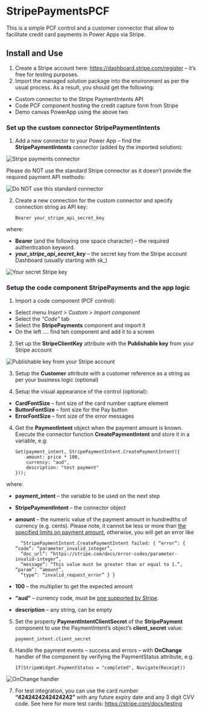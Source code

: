 # StripePaymentsPCF

This is a simple PCF control and a customer connector that allow to facilitate credit card payments in Power Apps via Stripe. 

## Install and Use

1. Create a Stripe account here: https://dashboard.stripe.com/register – it’s free for testing purposes. 
2. Import the managed solution package into the environment as per the usual process. As a result, you should get the following:
* Custom connector to the Stripe PaymentIntents API
* Code PCF component hosting the credit capture form from Stripe
* Demo canvas PowerApp using the above two

### Set up the custom connector StripePaymentIntents ###

1. Add a new connector to your Power App – find the **StripePaymentIntents** connector (added by the imported solution):

![Stripe payments connector](https://technomancy.com.au/wp-content/uploads/2020/03/Screen-Shot-2020-03-29-at-5.40.28-pm.png)

Please do NOT use the standard Stripe connector as it doesn’t provide the required payment API methods:

![Do NOT use this standard connector](https://technomancy.com.au/wp-content/uploads/2020/03/Screen-Shot-2020-03-29-at-5.40.41-pm.png)

2. Create a new connection for the custom connector and specify connection string as API key:

       Bearer your_stripe_api_secret_key

where:
* **Bearer** (and the following one space character) – the required authentication keyword.
* ***your_stripe_api_secret_key*** – the secret key from the Stripe account Dashboard (usually starting with sk_)

![Your secret Stripe key](https://technomancy.com.au/wp-content/uploads/2020/03/Screen-Shot-2020-03-29-at-5.31.42-pm-1024x179.png)

### Setup the code component StripePayments and the app logic ###

1. Import a code component (PCF control):

* Select menu *Insert > Custom > Import component*
* Select the *"Code"* tab
* Select the **StripePayments** component and import it
* On the left .... find teh component and add it to a screen

2. Set up the **StripeClientKey** attribute with the **Publishable key** from your Stripe account

![Publishable key from your Stripe account](https://technomancy.com.au/wp-content/uploads/2020/03/publishable-1024x182.png)

3. Setup the **Customer** attribute with a customer reference as a string as per your business logic (optional)

4. Setup the visual appearance of the control (optional):

* **CardFontSize** – font size of the card number capture element
* **ButtonFontSize** – font size for the Pay button
* **ErrorFontSize** – font size of the error messages

4. Get the **PaymentIntent** object when the payment amount is known. Execute the connector function **CreatePaymentIntent** and store it in a variable, e.g:

       Set(payment_intent, StripePaymentIntent.CreatePaymentIntent({ 
           amount: price * 100, 
           currency: "aud", 
           description: "test payment"
       }));
   
where:
* **payment_intent** – the variable to be used on the next step
* **StripePaymentIntent** – the connector object
* **amount** – the numeric value of the payment amount in hundredths of currency (e.g. cents). Please note, it cannot be less or more than [the specified limits on payment amount](https://stripe.com/docs/currencies#minimum-and-maximum-charge-amounts), otherwise, you will get an error like 

        “StripePaymentIntent.CreatePaymentIntent failed: { “error”: { “code”: “parameter_invalid_integer”,  
        “doc_url”: “https://stripe.com/docs/error-codes/parameter-invalid-integer”, 
        “message”: “This value must be greater than or equal to 1.”, “param”: “amount”, 
        “type”: “invalid_request_error” } }

* **100** – the multiplier to get the expected amount
* **“aud”** – currency code, must be [one supported by Stripe](https://stripe.com/docs/currencies).
* **description** – any string, can be empty

5. Set the property **PaymentIntentClientSecret** of the **StripePayment** component to use the PaymentIntent’s object’s **client_secret** value:

       payment_intent.client_secret

6. Handle the payment events – success and errors – with **OnChange** handler of the component by verifying the PaymentStatus attribute, e.g.

       If(StripeWidget.PaymentStatus = "completed", Navigate(Receipt)) 
       
![OnChange handler](https://technomancy.com.au/wp-content/uploads/2020/03/app-1024x522.png)

7. For test integration, you can use the card number **“4242424242424242”** with any future expiry date and any 3 digit CVV code. See here for more test cards: https://stripe.com/docs/testing
